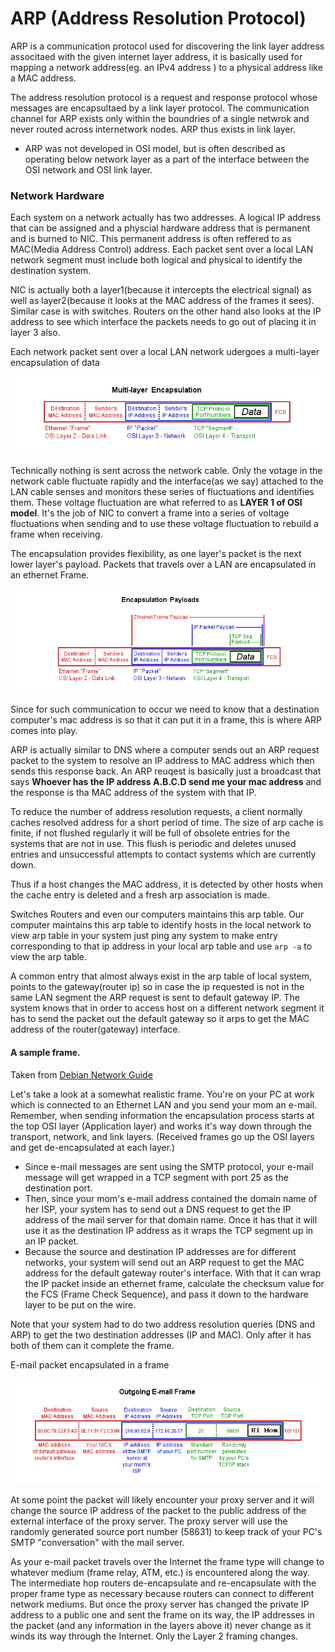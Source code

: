 # ARP (Address Resolution Protocol)

ARP is a communication protocol used for discovering the link layer address associtaed with the given internet layer address, it is basically used for mapping a network address(eg. an IPv4 address ) to a physical address like a MAC address.

The address resolution protocol is a request and response protocol whose messages are encapsultaed by a link layer protocol. The communication channel for ARP exists only within the boundries of a single netwrok and never routed across internetwork nodes. ARP thus exists in link layer.

* ARP was not developed in OSI model, but is often described as operating below network layer as a part of the interface between the OSI network and OSI link layer.

### Network Hardware

Each system on a network actually has two addresses. A logical IP address that can be assigned and a physcial hardware address that is permanent and is burned to NIC. This permanent address is often reffered to as MAC(Media Address Control) address. Each packet sent over a local LAN network segment must include both logical and physical to identify the destination system.

NIC is actually both a layer1(because it intercepts the electrical signal) as well as layer2(because it looks at the MAC address of the frames it sees). Similar case is with switches. Routers on the other hand also looks at the IP address to see which interface the packets needs to go out of placing it in layer 3 also.

Each network packet sent over a local LAN network udergoes a multi-layer encapsulation of data

![Multi Layer Encapsulation](/Resources/multi_layer_encapsulation.png)

Technically nothing is sent across the network cable. Only the votage in the network cable fluctuate rapidly and the interface(as we say) attached to the LAN cable senses and monitors these series of fluctuations and identifies them. These voltage fluctuation are what referred to as **LAYER 1 of OSI model**. It's the job of NIC to convert a frame into a series of voltage fluctuations when sending and to use these voltage fluctuation to rebuild a frame when receiving.

The encapsulation provides flexibility, as one layer's packet is the next lower layer's payload. Packets that travels over a LAN are encapsulated in an ethernet Frame.

![Multi Layer Encapsulation Payload](/Resources/multi_layer_encapsulation_payloads.png)

Since for such communication to occur we need to know that a destination computer's mac address is so that it can put it in a frame, this is where ARP comes into play.

ARP is actually similar to DNS where a computer sends out an ARP request packet to the system to resolve an IP address to MAC address which then sends this response back. An ARP reuqest is basically just a broadcast that says **Whoever has the IP address A.B.C.D send me your mac address** and the response is tha MAC address of the system with that IP.

To reduce the number of address resolution requests, a client normally caches resolved address for a short period of time. The size of arp cache is finite, if not flushed regularly it will be full of obsolete entries for the systems that are not in use. This flush is periodic and deletes unused entries and unsuccessful attempts to contact systems which are currently down.

Thus if a host changes the MAC address, it is detected by other hosts when the cache entry is deleted and a fresh arp association is made. 

Switches Routers and even our computers maintains this arp table. Our computer maintains this arp table to identify hosts in the local network to view arp table in your system just ping any system to make entry corresponding to that ip address in your local arp table and use `arp -a` to view the arp table.

A common entry that almost always exist in the arp table of local system, points to the gateway(router ip) so in case the ip requested is not in the same LAN segment the ARP request is sent to default gateway IP. The system knows that in order to access host on a different network segment it has to send the packet out the default gateway so it arps to get the MAC address of the router(gateway) interface.


#### A sample frame.

Taken from [Debian Network Guide](http://www.aboutdebian.com/network.htm)

Let's take a look at a somewhat realistic frame. You're on your PC at work which is connected to an Ethernet LAN and you send your mom an e-mail. Remember, when sending information the encapsulation process starts at the top OSI layer (Application layer) and works it's way down through the transport, network, and link layers. (Received frames go up the OSI layers and get de-encapsulated at each layer.)

* Since e-mail messages are sent using the SMTP protocol, your e-mail message will get wrapped in a TCP segment with port 25 as the destination port.
* Then, since your mom's e-mail address contained the domain name of her ISP, your system has to send out a DNS request to get the IP address of the mail server for that domain name. Once it has that it will use it as the destination IP address as it wraps the TCP segment up in an IP packet.
* Because the source and destination IP addresses are for different networks, your system will send out an ARP request to get the MAC address for the default gateway router's interface. With that it can wrap the IP packet inside an ethernet frame, calculate the checksum value for the FCS (Frame Check Sequence), and pass it down to the hardware layer to be put on the wire.


Note that your system had to do two address resolution queries (DNS and ARP) to get the two destination addresses (IP and MAC). Only after it has both of them can it complete the frame.

E-mail packet encapsulated in a frame

![Sample Email packet encapsulation](/Resources/email_encapsulation_frame.png)

At some point the packet will likely encounter your proxy server and it will change the source IP address of the packet to the public address of the external interface of the proxy server. The proxy server will use the randomly generated source port number (58631) to keep track of your PC's SMTP "conversation" with the mail server.

As your e-mail packet travels over the Internet the frame type will change to whatever medium (frame relay, ATM, etc.) is encountered along the way. The intermediate hop routers de-encapsulate and re-encapsulate with the proper frame type as necessary because routers can connect to different network mediums. But once the proxy server has changed the private IP address to a public one and sent the frame on its way, the IP addresses in the packet (and any information in the layers above it) never change as it winds its way through the Internet. Only the Layer 2 framing changes.
